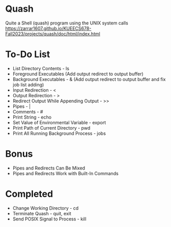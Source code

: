 # Quash
Quite a Shell (quash) program using the UNIX system calls
https://zarrar1607.github.io/KUEECS678-Fall2023/projects/quash/doc/html/index.html

# To-Do List
- List Directory Contents - ls
- Foreground Executables (Add output redirect to output buffer)
- Background Executables - & (Add output redirect to output buffer and fix job list adding)
- Input Redirection - <
- Output Redirection - >
- Redirect Output While Appending Output - >>
- Pipes - |
- Comments - #
- Print String - echo
- Set Value of Environmental Variable - export
- Print Path of Current Directory - pwd
- Print All Running Background Process - jobs

# Bonus
- Pipes and Redirects Can Be Mixed
- Pipes and Redirects Work with Built-In Commands

# Completed
- Change Working Directory - cd
- Terminate Quash - quit, exit
- Send POSIX Signal to Process - kill